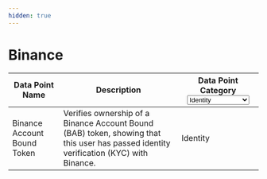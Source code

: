 ```yaml
---
hidden: true
---
```


# Binance

<table><thead><tr><th>Data Point Name</th><th>Description</th><th>Data Point Category<select><option value="lomLNr0I9Uvm" label="Identity" color="blue"></option><option value="4CcsGQO5qqP1" label="Activity" color="blue"></option><option value="vupUT60FMN6n" label="Credibility" color="blue"></option><option value="N1ap3SKQ2O9w" label="Skills [Developer]" color="blue"></option><option value="DHBuT13t8Hmk" label="Skills [Creator]" color="blue"></option></select></th></tr></thead><tbody><tr><td>Binance Account Bound Token</td><td>Verifies ownership of a Binance Account Bound (BAB) token, showing that this user has passed identity verification (KYC) with Binance.</td><td><span data-option="lomLNr0I9Uvm">Identity</span></td></tr></tbody></table>
